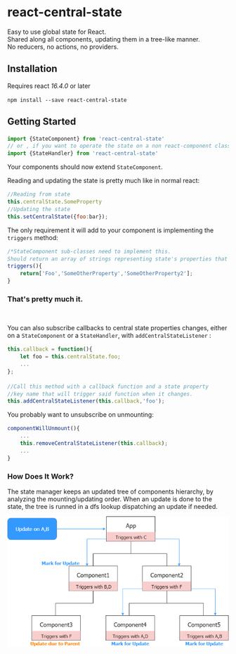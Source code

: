 # react-central-state
Easy to use global state for React.  
Shared along all components, updating them in a tree-like manner.  
No reducers, no actions, no providers.

## Installation

Requires react *16.4.0* or later

`npm install --save react-central-state`

## Getting Started

```javascript
import {StateComponent} from 'react-central-state'  
// or , if you want to operate the state on a non react-component class
import {StateHandler} from 'react-central-state'
```
Your components should now extend `StateComponent`.

Reading and updating the state is pretty much like in normal react:
```javascript
//Reading from state
this.centralState.SomeProperty
//Updating the state
this.setCentralState({foo:bar});
```

The only requirement it will add to your component is implementing the `triggers` method:
```javascript
/*StateComponent sub-classes need to implement this.
Should return an array of strings representing state's properties that should trigger an update on this component. Can be an empty array*/
triggers(){
    return['Foo','SomeOtherProperty','SomeOtherProperty2'];
}
```
<h3>
    <b>That's pretty much it.</b>
</h3>
&nbsp;

You can also subscribe callbacks to central state properties changes, either on a `StateComponent` or a `StateHandler`, with `addCentralStateListener` :

```javascript
this.callback = function(){
    let foo = this.centralState.foo;
    ...
};

//Call this method with a callback function and a state property
//key name that will trigger said function when it changes.
this.addCentralStateListener(this.callback,'foo');
```

You probably want to unsubscribe on unmounting:
```javascript
componentWillUnmount(){
    ...
    this.removeCentralStateListener(this.callback);
    ...  
}
```


### How Does It Work?
The state manager keeps an updated tree of components hierarchy, by analyzing the mounting/updating order. 
When an update is done to the state, the tree is runned in a dfs lookup dispatching an update if needed.

<p align="center">
    <img alt="React-central-state update flow" src="docs/stateDiagram.png" />
</p>